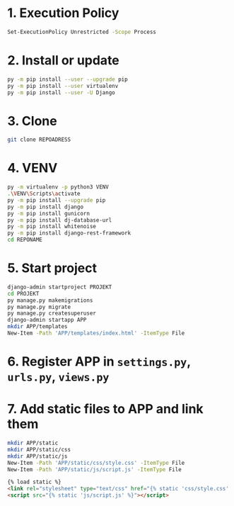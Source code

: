 # 1. Execution Policy
```sh
Set-ExecutionPolicy Unrestricted -Scope Process
```

# 2. Install or update
```sh
py -m pip install --user --upgrade pip
py -m pip install --user virtualenv
py -m pip install --user -U Django
```

# 3. Clone
```sh
git clone REPOADRESS
```

# 4. VENV
```sh
py -m virtualenv -p python3 VENV
.\VENV\Scripts\activate
py -m pip install --upgrade pip
py -m pip install django
py -m pip install gunicorn
py -m pip install dj-database-url
py -m pip install whitenoise
py -m pip install django-rest-framework
cd REPONAME
```

# 5. Start project
```sh
django-admin startproject PROJEKT
cd PROJEKT
py manage.py makemigrations
py manage.py migrate
py manage.py createsuperuser
django-admin startapp APP
mkdir APP/templates
New-Item -Path 'APP/templates/index.html' -ItemType File
```

# 6. Register APP in ``settings.py``, ``urls.py``, ``views.py``

# 7. Add static files to APP and link them
```sh
mkdir APP/static
mkdir APP/static/css
mkdir APP/static/js
New-Item -Path 'APP/static/css/style.css' -ItemType File
New-Item -Path 'APP/static/js/script.js' -ItemType File
```
```html
{% load static %}
<link rel="stylesheet" type="text/css" href="{% static 'css/style.css' %}">
<script src="{% static 'js/script.js' %}"></script>
```
